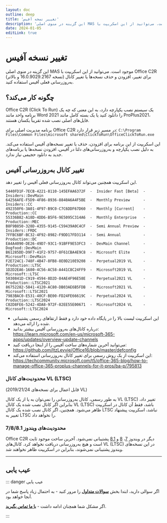 ```yaml
---
layout: doc
outline: deep
title: 'تغییر نسخه آفیس'
description: 'این گزینه در منوی اصلی MAS موجود است. می‌توانید از این اسکریپت با Office C2R (نسخه 16.0.9029.2167 و بالاتر) برای تغییر، افزودن و حذف نسخه‌ها یا تغییر کانال به‌روزرسانی فعلی آفیس استفاده کنید.'
date: 2024-01-05
editLink: true
---
```


# تغییر نسخه آفیس

این گزینه در منوی اصلی MAS موجود است. می‌توانید از این اسکریپت با Office C2R (نسخه 16.0.9029.2167 و بالاتر) برای تغییر، افزودن و حذف نسخه‌ها یا تغییر کانال به‌روزرسانی فعلی آفیس استفاده کنید.

## چگونه کار می‌کند؟

Office C2R (Click To Run) یک سیستم نصب یکپارچه دارد، به این معنی که چه یک برنامه واحد مانند Word 2021 را دانلود کنید یا یک بسته کامل مانند ProPlus2021، فایل‌های اصلی نصب شده تقریباً یکسان هستند.

برنامه مدیریت اصلی برای Office C2R در مسیر زیر قرار دارد:
`C:\Program Files\Common Files\microsoft shared\ClickToRun\OfficeClickToRun.exe`

این اسکریپت از این برنامه برای افزودن، حذف یا تغییر نسخه‌های آفیس استفاده می‌کند. به دلیل نصب یکپارچه و به‌روزرسانی‌های دلتا در آفیس، افزودن نسخه‌ها یا برنامه‌های جدید به دانلود حجیمی نیاز ندارد.


## تغییر کانال به‌روزرسانی آفیس

این اسکریپت همچنین می‌تواند کانال به‌روزرسانی فعلی آفیس را تغییر دهد.

```
5440FD1F-7ECB-4221-8110-145EFAA6372F  -  Insider Fast [Beta]  -  Insiders::DevMain
64256AFE-F5D9-4F86-8936-8840A6A4F5BE  -  Monthly Preview      -  Insiders::CC
492350F6-3A01-4F97-B9C0-C7C6DDF67D60  -  Monthly [Current]    -  Production::CC
55336B82-A18D-4DD6-B5F6-9E5095C314A6  -  Monthly Enterprise   -  Production::MEC
B8F9B850-328D-4355-9145-C59439A0C4CF  -  Semi Annual Preview  -  Insiders::FRDC
7FFBC6BF-BC32-4F92-8982-F9DD17FD3114  -  Semi Annual          -  Production::DC
EA4A4090-DE26-49D7-93C1-91BFF9E53FC3  -  DevMain Channel      -  Dogfood::DevMain
B61285DD-D9F7-41F2-9757-8F61CBA4E9C8  -  Microsoft Elite      -  Microsoft::DevMain
F2E724C1-748F-4B47-8FB8-8E0D210E9208  -  Perpetual2019 VL     -  Production::LTSC
1D2D2EA6-1680-4C56-AC58-A441C8C24FF9  -  Microsoft2019 VL     -  Microsoft::LTSC
5030841D-C919-4594-8D2D-84AE4F96E58E  -  Perpetual2021 VL     -  Production::LTSC2021
86752282-5841-4120-AC80-DB03AE6B5FDB  -  Microsoft2021 VL     -  Microsoft::LTSC2021
7983BAC0-E531-40CF-BE00-FD24FE66619C  -  Perpetual2024 VL     -  Production::LTSC2024
C02D8FE6-5242-4DA8-972F-82EE55E00671  -  Microsoft2024 VL     -  Microsoft::LTSC2024
```

- این اسکریپت لیست بالا را در پایگاه داده خود دارد و فقط ارتقاهای رسمی پشتیبانی شده را ارائه می‌دهد.
- درباره کانال‌های به‌روزرسانی آفیس بیشتر بدانید: https://learn.microsoft.com/en-us/microsoft-365-apps/updates/overview-update-channels
- می‌توانید آخرین شماره‌های ساخت آفیس را از اینجا دریافت کنید: https://github.com/ItzLevvie/Office16/blob/master/defconfig
- این اسکریپت از یک روش رسمی برای تغییر کانال به‌روزرسانی استفاده می‌کند:
https://techcommunity.microsoft.com/t5/office-365-blog/how-to-manage-office-365-proplus-channels-for-it-pros/ba-p/795813

### محدودیت‌های کانال VL (LTSC)
(قابل اعمال برای نسخه‌های 2019/21/24 VL)

به طور رسمی، کانال به‌روزرسانی را نمی‌توان به یا از یک کانال VL (LTSC) تغییر داد، بنابراین اگر کانال نصب شده یک کانال VL (LTSC) باشد، فقط آن کانال در اسکریپت ظاهر می‌شود.
همچنین، اگر کانال نصب شده یک کانال LTSC نباشد، اسکریپت پیشنهاد تغییر به LTSC را نخواهد داد.

### محدودیت‌های ویندوز 7/8/8.1

Office C2R دیگر در ویندوز [7][1]، [8][2] و [8.1][3] پشتیبانی نمی‌شود.
آخرین ساخت موجود ثابت است و هیچ به‌روزرسانی دریافت نخواهد کرد. کانال‌های VL (LTSC) در این نسخه‌های ویندوز پشتیبانی نمی‌شوند، بنابراین در اسکریپت ظاهر نخواهند شد.

---

## عیب یابی

::: danger عیب یابی

اگر سوالی دارید، ابتدا بخش [**سوالات متداول**](./faq) را مرور کنید - به احتمال زیاد پاسخ شما در آنجا خواهد بود.

اگر مشکل شما همچنان ادامه داشت - [**با ما تماس بگیرید**](./troubleshoot).

:::


[1]: https://learn.microsoft.com/en-us/microsoft-365-apps/end-of-support/windows-7-support
[2]: https://learn.microsoft.com/en-us/microsoft-365-apps/end-of-support/windows-8-support
[3]: https://learn.microsoft.com/en-us/microsoft-365-apps/end-of-support/windows-81-support

